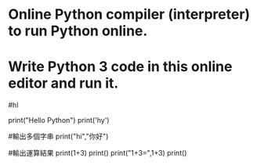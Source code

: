# Online Python compiler (interpreter) to run Python online.
# Write Python 3 code in this online editor and run it.

#hl


print("Hello Python")
print('hy')

#輸出多個字串
print("hi","你好")


#輸出運算結果
print(1+3)
print()
print("1+3=",1+3)
print()